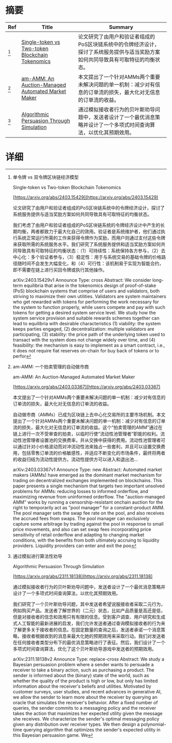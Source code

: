 # 摘要

| Ref | Title | Summary |
| --- | --- | --- |
| [^1] | [Single-token vs Two-token Blockchain Tokenomics](https://arxiv.org/abs/2403.15429) | 论文研究了由用户和验证者组成的PoS区块链系统中的令牌经济设计，探讨了系统服务提供与适当奖励方案如何共同导致具有可取特征的均衡状态。 |
| [^2] | [am-AMM: An Auction-Managed Automated Market Maker](https://arxiv.org/abs/2403.03367) | 本文提出了一个针对AMMs两个重要未解决问题的单一机制：减少对有信息的订单流的损失，最大化对无信息的订单流的收益。 |
| [^3] | [Algorithmic Persuasion Through Simulation](https://arxiv.org/abs/2311.18138) | 通过模拟接收者行为的贝叶斯劝导问题中，发送者设计了一个最优消息策略并设计了一个多项式时间查询算法，以优化其预期效用。 |

# 详细

[^1]: 单令牌 vs 双令牌区块链经济模型

    Single-token vs Two-token Blockchain Tokenomics

    [https://arxiv.org/abs/2403.15429](https://arxiv.org/abs/2403.15429)

    论文研究了由用户和验证者组成的PoS区块链系统中的令牌经济设计，探讨了系统服务提供与适当奖励方案如何共同导致具有可取特征的均衡状态。

    

    我们考虑了由用户和验证者组成的PoS区块链系统的令牌经济设计中产生的长期均衡，两者都致力于最大化自己的效用。验证者是系统维护者，他们通过执行系统正常运行所需的工作来获得令牌作为奖励，而用户则通过支付这些令牌来获取所需的系统服务水平。我们研究了系统服务提供和适当奖励方案如何共同导致具有可取特征的均衡状态：（1）可持续性：系统保持各方参与，（2）去中心化：多个验证者参与，（3）稳定性：用于与系统交易的基础令牌的价格路径随时间不会发生大幅变化，和（4）可行性：该机制易于实现为智能合约，即不需要在链上进行买回令牌或执行其他操作。

    arXiv:2403.15429v1 Announce Type: cross  Abstract: We consider long-term equilibria that arise in the tokenomics design of proof-of-stake (PoS) blockchain systems that comprise of users and validators, both striving to maximize their own utilities. Validators are system maintainers who get rewarded with tokens for performing the work necessary for the system to function properly, while users compete and pay with such tokens for getting a desired system service level.   We study how the system service provision and suitable rewards schemes together can lead to equilibria with desirable characteristics (1) viability: the system keeps parties engaged, (2) decentralization: multiple validators are participating, (3) stability: the price path of the underlying token used to transact with the system does not change widely over time, and (4) feasibility: the mechanism is easy to implement as a smart contract, i.e., it does not require fiat reserves on-chain for buy back of tokens or to perfor
    
[^2]: am-AMM: 一个拍卖管理的自动做市商

    am-AMM: An Auction-Managed Automated Market Maker

    [https://arxiv.org/abs/2403.03367](https://arxiv.org/abs/2403.03367)

    本文提出了一个针对AMMs两个重要未解决问题的单一机制：减少对有信息的订单流的损失，最大化对无信息的订单流的收益。

    

    自动做市商（AMMs）已成为区块链上去中心化交易所的主要市场机制。本文提出了一个针对AMMs两个重要未解决问题的单一机制：减少对有信息的订单流的损失，最大化对无信息的订单流的收益。这个“拍卖管理的AMM”通过在链上进行一次不受审查的拍卖，以临时行使“流动性池管理者”职能的权利。流动性池管理者设置池的交换费率，并从交换中获得的费用。流动性池管理者可以通过针对小价格波动而对冲流动性池来独占一些套利，并且可以设置交换费用，包括零售订单流的价格敏感性，并适应不断变化的市场条件，最终将两者的收益归结为流动性提供方。流动性提供方可以进入和退出池…

    arXiv:2403.03367v1 Announce Type: new  Abstract: Automated market makers (AMMs) have emerged as the dominant market mechanism for trading on decentralized exchanges implemented on blockchains. This paper presents a single mechanism that targets two important unsolved problems for AMMs: reducing losses to informed orderflow, and maximizing revenue from uninformed orderflow. The "auction-managed AMM" works by running a censorship-resistant onchain auction for the right to temporarily act as "pool manager" for a constant-product AMM. The pool manager sets the swap fee rate on the pool, and also receives the accrued fees from swaps. The pool manager can exclusively capture some arbitrage by trading against the pool in response to small price movements, and also can set swap fees incorporating price sensitivity of retail orderflow and adapting to changing market conditions, with the benefits from both ultimately accruing to liquidity providers. Liquidity providers can enter and exit the poo
    
[^3]: 通过模拟进行算法性劝导

    Algorithmic Persuasion Through Simulation

    [https://arxiv.org/abs/2311.18138](https://arxiv.org/abs/2311.18138)

    通过模拟接收者行为的贝叶斯劝导问题中，发送者设计了一个最优消息策略并设计了一个多项式时间查询算法，以优化其预期效用。

    

    我们研究了一个贝叶斯劝导问题，其中发送者希望说服接收者采取二元行为，例如购买产品。发送者了解世界的（二元）状态，比如产品质量是高还是低，但是对接收者的信念和效用只有有限的信息。受到客户调查、用户研究和生成式人工智能的最新进展的启发，我们允许发送者通过查询模拟接收者的行为来了解更多关于接收者的信息。在固定数量的查询之后，发送者承诺一个消息策略，接收者根据收到的消息来最大化她的预期效用来采取行动。我们对发送者在任何接收者类型分布下的最优消息策略进行了表征。然后，我们设计了一个多项式时间查询算法，优化了这个贝叶斯劝导游戏中发送者的预期效用。

    arXiv:2311.18138v2 Announce Type: replace-cross Abstract: We study a Bayesian persuasion problem where a sender wants to persuade a receiver to take a binary action, such as purchasing a product. The sender is informed about the (binary) state of the world, such as whether the quality of the product is high or low, but only has limited information about the receiver's beliefs and utilities. Motivated by customer surveys, user studies, and recent advances in generative AI, we allow the sender to learn more about the receiver by querying an oracle that simulates the receiver's behavior. After a fixed number of queries, the sender commits to a messaging policy and the receiver takes the action that maximizes her expected utility given the message she receives. We characterize the sender's optimal messaging policy given any distribution over receiver types. We then design a polynomial-time querying algorithm that optimizes the sender's expected utility in this Bayesian persuasion game. We 
    

